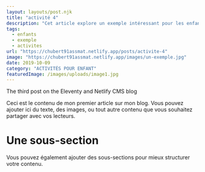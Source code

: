 ```yaml
---
layout: layouts/post.njk
title: "activité 4"
description: "Cet article explore un exemple intéressant pour les enfants."
tags: 
  - enfants
  - exemple
  - activites
url: "https://chubert91assmat.netlify.app/posts/activite-4"
image: "https://chubert91assmat.netlify.app/images/un-exemple.jpg"
date: 2019-10-09
category: "ACTIVITÉS POUR ENFANT"
featuredImage: /images/uploads/image1.jpg
---
```


The third post on the Eleventy and Netlify CMS blog

Ceci est le contenu de mon premier article sur mon blog. Vous pouvez ajouter ici du texte, des images, ou tout autre contenu que vous souhaitez partager avec vos lecteurs.

# Une sous-section

Vous pouvez également ajouter des sous-sections pour mieux structurer votre contenu.
